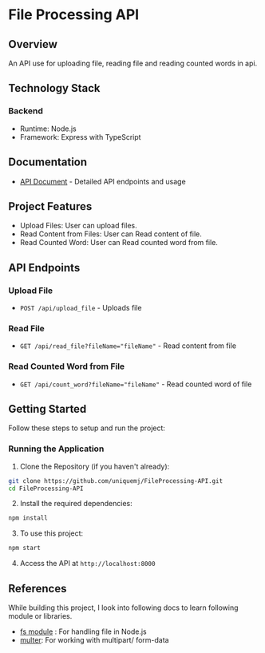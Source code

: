 # File Processing API

## Overview

An API use for uploading file, reading file and reading counted words in api.

## Technology Stack

### Backend
- Runtime: Node.js
- Framework: Express with TypeScript

## Documentation
- [API Document](./API.md) - Detailed API endpoints and usage

## Project Features

- Upload Files: User can upload files.
- Read Content from Files: User can Read content of file.
- Read Counted Word: User can Read counted word from file.

## API Endpoints

### Upload File
- ```POST /api/upload_file``` - Uploads file

### Read File
- ```GET /api/read_file?fileName="fileName"``` - Read content from file

### Read Counted Word from File
- ```GET /api/count_word?fileName="fileName"``` - Read counted word of file

## Getting Started

Follow these steps to setup and run the project:

### Running the Application
1. Clone the Repository (if you haven't already):
```bash
git clone https://github.com/uniquemj/FileProcessing-API.git
cd FileProcessing-API
```
2. Install the required dependencies:
```bash
npm install
```
3. To use this project:
```bash
npm start
```
4. Access the API at ```http://localhost:8000```

## References

While building this project, I look into following docs to learn following module or libraries.

- [fs module](https://nodejs.org/api/fs.html) : For handling file in Node.js
- [multer](https://blog.logrocket.com/multer-nodejs-express-upload-file/): For working with multipart/ form-data